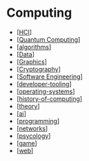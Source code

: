 Computing
=========

* [[HCI]]
* [[Quantum Computing]]
* [[algorithms]]
* [[Data]]
* [[Graphics]]
* [[Cryptography]]
* [[Software Engineering]]
* [[developer-tooling]]
* [[operating-systems]]
* [[history-of-computing]]
* [[theory]]
* [[ai]]
* [[programming]]
* [[networks]]
* [[psycology]]
* [[game]]
* [[web]]

[//begin]: # "Autogenerated link references for markdown compatibility"
[HCI]: HCI.md "HCI"
[Quantum Computing]: quantum-computing.md "Quantum Computing"
[algorithms]: algorithms.md "Algorithms"
[Data]: data.md "Data"
[Graphics]: graphics.md "Graphics"
[Cryptography]: cryptography.md "Cryptography"
[Software Engineering]: software-engineering.md "Software Engineering"
[developer-tooling]: ../teacherTraining/developer-tooling.md "Developer Tooling"
[operating-systems]: operating-systems.md "Operating Systems"
[history-of-computing]: history-of-computing.md "History of Computing"
[theory]: theory.md "Theory"
[ai]: ai.md "AI (Artificial Intelligence)"
[programming]: programming.md "Programming"
[networks]: networks.md "Networks"
[psycology]: psycology.md "Psychology"
[game]: game.md "Game"
[web]: web.md "Web"
[//end]: # "Autogenerated link references"